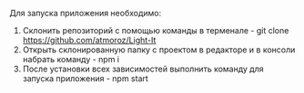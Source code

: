 Для запуска приложения необходимо:
1. Склонить репозиторий с помощью команды в терменале - git clone https://github.com/atmoroz/Light-It
2. Открыть склонированную папку с проектом в редакторе и в консоли набрать команду - npm i
3. После установки всех зависимостей выполнить команду для запуска приложения -  npm start
